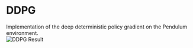 # DDPG
Implementation of the deep deterministic policy gradient on the Pendulum environment.   
![DDPG Result](https://user-images.githubusercontent.com/32295763/74264786-2e905500-4cf9-11ea-8ed2-8cd743df1260.png)
